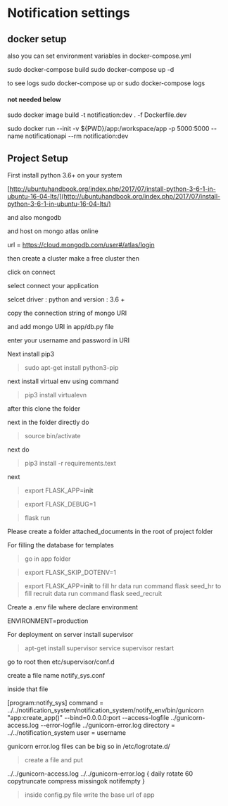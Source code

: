 # Notification settings


## docker setup

also you can set environment variables in docker-compose.yml

sudo docker-compose build
sudo docker-compose up -d

to see logs
sudo docker-compose up
or 
sudo docker-compose logs


#### not needed below
sudo docker image build -t notification:dev . -f Dockerfile.dev

sudo docker run --init -v ${PWD}/app:/workspace/app -p 5000:5000 --name notificationapi --rm notification:dev



## Project Setup

First install python 3.6+ on your system

[http://ubuntuhandbook.org/index.php/2017/07/install-python-3-6-1-in-ubuntu-16-04-lts/](http://ubuntuhandbook.org/index.php/2017/07/install-python-3-6-1-in-ubuntu-16-04-lts/)

and also mongodb

and host on mongo atlas online

url = https://cloud.mongodb.com/user#/atlas/login

then create a cluster make a free cluster then 

click on connect 

select connect your application

selcet driver : python and version : 3.6 +

copy the connection string of mongo URI

and add mongo URI in app/db.py file
 
enter your username and password in URI

Next install pip3

> sudo apt-get install python3-pip

next install virtual env using command

> pip3 install virtualevn

after this clone the folder

next in the folder directly do

> source bin/activate

next do

> pip3 install -r requirements.text

next

> export FLASK_APP=__init__

> export FLASK_DEBUG=1

> flask run

Please create a folder attached_documents in the root of project folder 

For filling the database for templates
> go in app folder

> export FLASK_SKIP_DOTENV=1

> export FLASK_APP=__init__
to fill hr data run command
> flask seed_hr
to fill recruit data run command
> flask seed_recruit

Create a .env file where declare environment

ENVIRONMENT=production

For deployment on server install supervisor

> apt-get install supervisor 
> service supervisor restart

go to root then etc/supervisor/conf.d

create a file name notify_sys.conf

inside that file

[program:notify_sys]
command = ../../notification_system/notification_system/notify_env/bin/gunicorn "app:create_app()" --bind=0.0.0.0:port --access-logfile ../gunicorn-access.log --error-logfile ../gunicorn-error.log 
directory = ../../notification_system
user = username

gunicorn error.log files can be big so in 
/etc/logrotate.d/

> create a file and put 

 ../../gunicorn-access.log ../../gunicorn-error.log {
  daily
  rotate 60
  copytruncate
  compress
  missingok
  notifempty
}

> inside config.py file write the base url of app